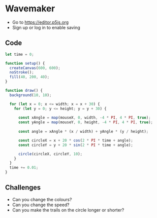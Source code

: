 # Wavemaker

- Go to https://editor.p5js.org
- Sign up or log in to enable saving 

## Code

```js
let time = 0;

function setup() {
  createCanvas(600, 600);
  noStroke();
  fill(40, 200, 40);
}

function draw() {
  background(10, 10);

  for (let x = 0; x <= width; x = x + 30) {
    for (let y = 0; y <= height; y = y + 30) {
      
      const xAngle = map(mouseX, 0, width, -4 * PI, 4 * PI, true);
      const yAngle = map(mouseY, 0, height, -4 * PI, 4 * PI, true);
      
      const angle = xAngle * (x / width) + yAngle * (y / height);

      const circleX = x + 20 * cos(2 * PI * time + angle);
      const circleY = y + 20 * sin(2 * PI * time + angle);

      circle(circleX, circleY, 10);
    }
  }
  time += 0.01;
}
```

## Challenges

- Can you change the colours?
- Can you change the speed?
- Can you make the trails on the circle longer or shorter?
